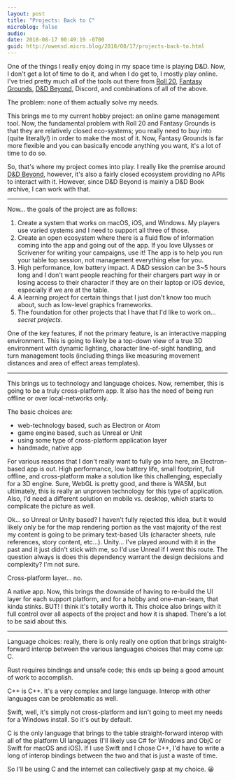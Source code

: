 ```yaml
---
layout: post
title: "Projects: Back to C"
microblog: false
audio: 
date: 2018-08-17 00:49:19 -0700
guid: http://owensd.micro.blog/2018/08/17/projects-back-to.html
---
```

One of the things I really enjoy doing in my space time is playing D&D. Now, I don't get a lot of time to do it, and when I do get to, I mostly play online. I've tried pretty much all of the tools out there from [Roll 20](http://roll20.net), [Fantasy Grounds](http://fantasygrounds.com), [D&D Beyond](http://dndbeyond.com), Discord, and combinations of all of the above.

The problem: none of them actually solve my needs.

This brings me to my current hobby project: an online game management tool. Now, the fundamental problem with Roll 20 and Fantasy Grounds is that they are relatively closed eco-systems; you really need to buy into (quite literally!) in order to make the most of it. Now, Fantasy Grounds is far more flexible and you can basically encode anything you want, it's a lot of time to do so.

So, that's where my project comes into play. I really like the premise around [D&D Beyond](http://dndbeyond.com), however, it's also a fairly closed ecosystem providing no APIs to interact with it. However, since D&D Beyond is mainly a D&D Book archive, I can work with that.

---

Now... the goals of the project are as follows:

  1. Create a system that works on macOS, iOS, and Windows. My players use varied systems and I need to support all three of those.
  2. Create an open ecosystem where there is a fluid flow of information coming into the app and going out of the app. If you love Ulysses or Scrivener for writing your campaigns, use it! The app is to help you run your table top session, not management everything else for you.
  3. High performance, low battery impact. A D&D session can be 3~5 hours long and I don't want people reaching for their chargers part way in or losing access to their character if they are on their laptop or iOS device, especially if we are at the table.
  4. A learning project for certain things that I just don't know too much about, such as low-level graphics frameworks.
  5. The foundation for other projects that I have that I'd like to work on... *secret projects*. 
  
One of the key features, if not the primary feature, is an interactive mapping environment. This is going to likely be a top-down view of a true 3D environment with dynamic lighting, character line-of-sight handling, and turn management tools (including things like measuring movement distances and area of effect areas templates).

---

This brings us to technology and language choices. Now, remember, this is going to be a truly cross-platform app. It also has the need of being run offline or over local-networks only.

The basic choices are:

  - web-technology based, such as Electron or Atom
  - game engine based, such as Unreal or Unit
  - using some type of cross-platform application layer
  - handmade, native app
  
For various reasons that I don't really want to fully go into here, an Electron-based app is out. High performance, low battery life, small footprint, full offline, and cross-platform make a solution like this challenging, especially for a 3D engine. Sure, WebGL is pretty good, and there is WASM, but ultimately, this is really an unproven technology for this type of application. Also, I'd need a different solution on mobile vs. desktop, which starts to complicate the picture as well.

Ok... so Unreal or Unity based? I haven't fully rejected this idea, but it would likely only be for the map rendering portion as the vast majority of the rest my content is going to be primary text-based UIs (character sheets, rule references, story content, etc...). Unity... I've played around with it in the past and it just didn't stick with me, so I'd use Unreal if I went this route. The question always is does this dependency warrant the design decisions and complexity? I'm not sure.

Cross-platform layer... no. 

A native app. Now, this brings the downside of having to re-build the UI layer for each support platform, and for a hobby and one-man-team, that kinda stinks. BUT! I think it's totally worth it. This choice also brings with it full control over all aspects of the project and how it is shaped. There's a lot to be said about this. 

---

Language choices: really, there is only really one option that brings straight-forward interop between the various languages choices that may come up: C.

Rust requires bindings and unsafe code; this ends up being a good amount of work to accomplish.

C++ is C++. It's a very complex and large language. Interop with other languages can be problematic as well. 

Swift, well, it's simply not cross-platform and isn't going to meet my needs for a Windows install. So it's out by default.

C is the only language that brings to the table straight-forward interop with all of the platform UI languages (I'll likely use C# for Windows and ObjC or Swift for macOS and iOS). If I use Swift and I chose C++, I'd have to write a long of interop bindings between the two and that is just a waste of time.

So I'll be using C and the internet can collectively gasp at my choice. 😀
